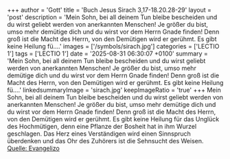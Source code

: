 +++
author = 'Gott'
title = 'Buch Jesus Sirach 3,17-18.20.28-29'
layout = 'post'
description = 'Mein Sohn, bei all deinem Tun bleibe bescheiden und du wirst geliebt werden von anerkannten Menschen! Je größer du bist, umso mehr demütige dich und du wirst vor dem Herrn Gnade finden! Denn groß ist die Macht des Herrn, von den Demütigen wird er gerühmt. Es gibt keine Heilung fü....'
images = ['/symbols/sirach.jpg']
categories = ['LECTIO 1']
tags = ['LECTIO 1']
date = '2025-08-31 06:30:07 +0100'
summary = 'Mein Sohn, bei all deinem Tun bleibe bescheiden und du wirst geliebt werden von anerkannten Menschen! Je größer du bist, umso mehr demütige dich und du wirst vor dem Herrn Gnade finden! Denn groß ist die Macht des Herrn, von den Demütigen wird er gerühmt. Es gibt keine Heilung fü....'
linkedsummaryImage = 'sirach.jpg'
keepImageRatio = 'true'
+++
Mein Sohn, bei all deinem Tun bleibe bescheiden und du wirst geliebt werden von anerkannten Menschen!
Je größer du bist, umso mehr demütige dich und du wirst vor dem Herrn Gnade finden!
Denn groß ist die Macht des Herrn, von den Demütigen wird er gerühmt.
Es gibt keine Heilung für das Unglück des Hochmütigen, denn eine Pflanze der Bosheit hat in ihm Wurzel geschlagen.<!--more-->
Das Herz eines Verständigen wird einen Sinnspruch überdenken und das Ohr des Zuhörers ist die Sehnsucht des Weisen.<br> [Quelle: Evangelizo](https://evangeliumtagfuertag.org/DE/gospel)